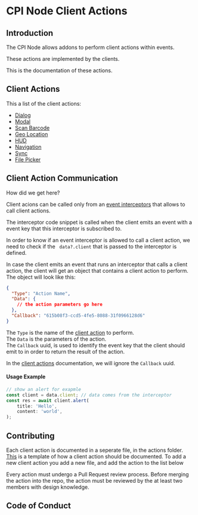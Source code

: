 # CPI Node Client Actions

## Introduction
The CPI Node allows addons to perform client actions within events. 

These actions are implemented by the clients.

This is the documentation of these actions.

## Client Actions
This a list of the client actions:

* [Dialog](actions/dialog.md)
* [Modal](actions/modal.md)
* [Scan Barcode](actions/scan-barcode.md)
* [Geo Location](actions/geo-location.md)
* [HUD](actions/hud.md)
* [Navigation](actions/navigation.md)
* [Sync](actions/sync.md)
* [File Picker](actions/file-picker.md)


## Client Action Communication
How did we get here?

Client acions can be called only from an [event interceptors](https://pepperi-addons.github.io/cpi-node/#events) that allows to call client actions.

The interceptor code snippet is called when the client emits an event with a event key that this interceptor is subscribed to.

In order to know if an event interceptor is allowed to call a client action, we need to check if the ```
data?.client``` that is passed to the interceptor is defined.

In case the client emits an event that runs an interceptor that calls a client action, the client will get an object that contains a client action to perform.
The object will look like this:

```json
{
  "Type": "Action Name",
  "Data": {
    // the action parameters go here
  },
  "Callback": "615b08f3-ccd5-4fe5-8088-31f0966128d6"
}
```
The ```Type``` is the name of the [client action](#client-actions) to perform.\
The ```Data``` is the parameters of the action.\
The ```Callback``` uuid, is used to identify the event key that the client should emit to in order to return the result of the action.

In the [client actions](#client-actions) documentation, we will ignore the ```Callback``` uuid.





#### Usage Example
```typescript
// show an alert for exapmle
const client = data.client; // data comes from the interceptor
const res = await client.alert(
    title: 'Hello',
    content: 'world',
);
```

## Contributing
Each client action is documented in a seperate file, in the actions folder.
[This](action-template.md) is a template of how a client action should be documented.
To add a new client action you add a new file, and add the action to the list below

Every action must undergo a Pull Request review process. Before merging the action into the repo, the action must be reviewed by the at least two members with design knowledge.

## Code of Conduct